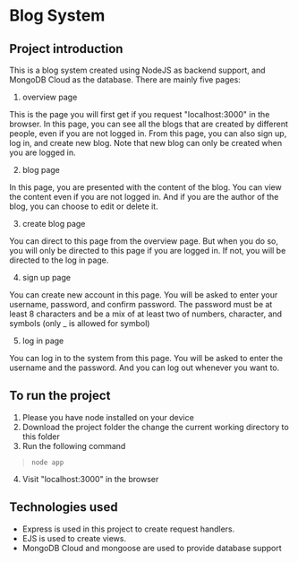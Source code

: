 # Blog System

## Project introduction

This is a blog system created using NodeJS as backend support, and MongoDB Cloud as the database. There are mainly five pages:

1. overview page

This is the page you will first get if you request "localhost:3000" in the browser. In this page, you can see all the blogs that are created by different people, even if you are not logged in. From this page, you can also sign up, log in, and create new blog. Note that new blog can only be created when you are logged in.

2. blog page

In this page, you are presented with the content of the blog. You can view the content even if you are not logged in. And if you are the author of the blog, you can choose to edit or delete it.

3. create blog page

You can direct to this page from the overview page. But when you do so, you will only be directed to this page if you are logged in. If not, you will be directed to the log in page.

4. sign up page

You can create new account in this page. You will be asked to enter your username, password, and confirm password. The password must be at least 8 characters and be a mix of at least two of numbers, character, and symbols (only _ is allowed for symbol)

5. log in page

You can log in to the system from this page. You will be asked to enter the username and the password. And you can log out whenever you want to.

## To run the project

1. Please you have node installed on your device
2. Download the project folder the change the current working directory to this folder
3. Run the following command

> ```
> node app
> ```

4. Visit "localhost:3000" in the browser

## Technologies used

* Express is used in this project to create request handlers.
* EJS is used to create views.
* MongoDB Cloud and mongoose are used to provide database support